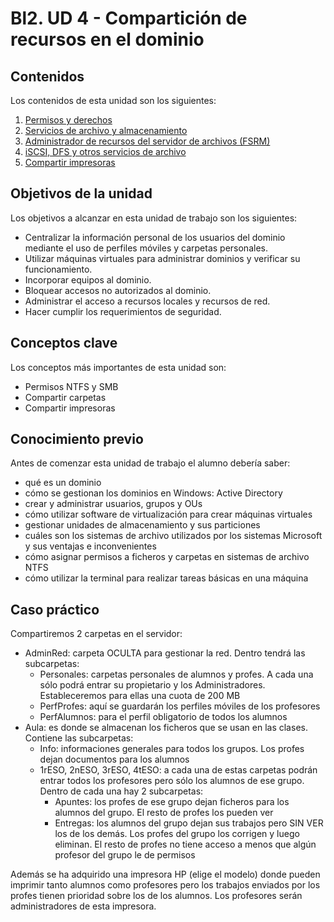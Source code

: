 # Bl2. UD 4 - Compartición de recursos en el dominio

## Contenidos
Los contenidos de esta unidad son los siguientes:
1. [Permisos y derechos](permisos.md)
2. [Servicios de archivo y almacenamiento](servarch.md)
3. [Administrador de recursos del servidor de archivos (FSRM)](fsrm.md)
4. [iSCSI, DFS y otros servicios de archivo](fss.md)
5. [Compartir impresoras](impr.md)

## Objetivos de la unidad
Los objetivos a alcanzar en esta unidad de trabajo son los siguientes:
- Centralizar la información personal de los usuarios del dominio mediante el uso de perfiles móviles y carpetas personales.
- Utilizar máquinas virtuales para administrar dominios y verificar su funcionamiento.
- Incorporar equipos al dominio.
- Bloquear accesos no autorizados al dominio.
- Administrar el acceso a recursos locales y recursos de red.
- Hacer cumplir los requerimientos de seguridad.

## Conceptos clave
Los conceptos más importantes de esta unidad son:
- Permisos NTFS y SMB
- Compartir carpetas
- Compartir impresoras

## Conocimiento previo
Antes de comenzar esta unidad de trabajo el alumno debería saber:
- qué es un dominio
- cómo se gestionan los dominios en Windows: Active Directory
- crear y administrar usuarios, grupos y OUs
- cómo utilizar software de virtualización para crear máquinas virtuales
- gestionar unidades de almacenamiento y sus particiones
- cuáles son los sistemas de archivo utilizados por los sistemas Microsoft y sus ventajas e inconvenientes
- cómo asignar permisos a ficheros y carpetas en sistemas de archivo NTFS
- cómo utilizar la terminal para realizar tareas básicas en una máquina

## Caso práctico
Compartiremos 2 carpetas en el servidor:
- AdminRed: carpeta OCULTA para gestionar la red. Dentro tendrá las subcarpetas:
  - Personales: carpetas personales de alumnos y profes. A cada una sólo podrá entrar su propietario y los Administradores. Estableceremos para ellas una cuota de 200 MB
  - PerfProfes: aquí se guardarán los perfiles móviles de los profesores
  - PerfAlumnos: para el perfil obligatorio de todos los alumnos
- Aula: es donde se almacenan los ficheros que se usan en las clases. Contiene las subcarpetas:
  - Info: informaciones generales para todos los grupos. Los profes dejan documentos para los alumnos
  - 1rESO, 2nESO, 3rESO, 4tESO: a cada una de estas carpetas podrán entrar todos los profesores pero sólo los alumnos de ese grupo. Dentro de cada una hay 2 subcarpetas:
    - Apuntes: los profes de ese grupo dejan ficheros para los alumnos del grupo. El resto de profes los pueden ver
    - Entregas: los alumnos del grupo dejan sus trabajos pero SIN VER los de los demás. Los profes del grupo los corrigen y luego eliminan. El resto de profes no tiene acceso a menos que algún profesor del grupo le de permisos

Además se ha adquirido una impresora HP (elige el modelo) donde pueden imprimir tanto alumnos como profesores pero los trabajos enviados por los profes tienen prioridad sobre los de los alumnos. Los profesores serán administradores de esta impresora.